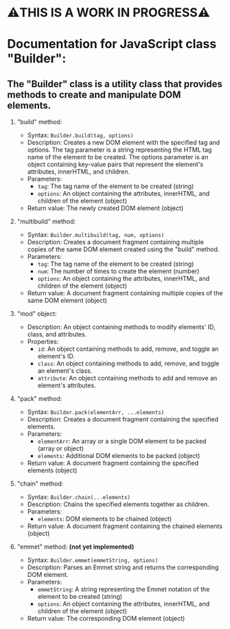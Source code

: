 # ⚠️THIS IS A WORK IN PROGRESS⚠️

# Documentation for JavaScript class "Builder":

## The "Builder" class is a utility class that provides methods to create and manipulate DOM elements.

1. "build" method:

    - Syntax: `Builder.build(tag, options)`
    - Description: Creates a new DOM element with the specified tag and options. The tag parameter is a string representing the HTML tag name of the element to be created. The options parameter is an object containing key-value pairs that represent the element's attributes, innerHTML, and children.
    - Parameters:
        - `tag`: The tag name of the element to be created (string)
        - `options`: An object containing the attributes, innerHTML, and children of the element (object)
    - Return value: The newly created DOM element (object)

2. "multibuild" method:

    - Syntax: `Builder.multibuild(tag, num, options)`
    - Description: Creates a document fragment containing multiple copies of the same DOM element created using the "build" method.
    - Parameters:
        - `tag`: The tag name of the element to be created (string)
        - `num`: The number of times to create the element (number)
        - `options`: An object containing the attributes, innerHTML, and children of the element (object)
    - Return value: A document fragment containing multiple copies of the same DOM element (object)

3. "mod" object:

    - Description: An object containing methods to modify elements' ID, class, and attributes.
    - Properties:
        - `id`: An object containing methods to add, remove, and toggle an element's ID.
        - `class`: An object containing methods to add, remove, and toggle an element's class.
        - `attribute`: An object containing methods to add and remove an element's attributes.

4. "pack" method:

    - Syntax: `Builder.pack(elementArr, ...elements)`
    - Description: Creates a document fragment containing the specified elements.
    - Parameters:
        - `elementArr`: An array or a single DOM element to be packed (array or object)
        - `elements`: Additional DOM elements to be packed (object)
    - Return value: A document fragment containing the specified elements (object)

5. "chain" method:

    - Syntax: `Builder.chain(...elements)`
    - Description: Chains the specified elements together as children.
    - Parameters:
        - `elements`: DOM elements to be chained (object)
    - Return value: A document fragment containing the chained elements (object)

6. "emmet" method: **(not yet implemented)**
    - Syntax: `Builder.emmet(emmetString, options)`
    - Description: Parses an Emmet string and returns the corresponding DOM element.
    - Parameters:
        - `emmetString`: A string representing the Emmet notation of the element to be created (string)
        - `options`: An object containing the attributes, innerHTML, and children of the element (object)
    - Return value: The corresponding DOM element (object)
